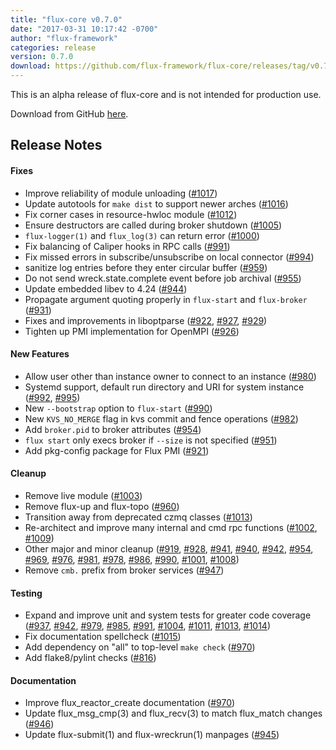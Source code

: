 ```yaml
---
title: "flux-core v0.7.0"
date: "2017-03-31 10:17:42 -0700"
author: "flux-framework"
categories: release
version: 0.7.0
download: https://github.com/flux-framework/flux-core/releases/tag/v0.7.0
---
```


<div class="note warning">
This is an alpha release of flux-core and is not intended for production use.
</div>

Download from GitHub [here](https://github.com/flux-framework/flux-core/releases/tag/v0.7.0).

## Release Notes

#### Fixes

 * Improve reliability of module unloading ([#1017](https://github.com/flux-framework/flux-core/issues/1017))
 * Update autotools for `make dist` to support newer arches ([#1016](https://github.com/flux-framework/flux-core/issues/1016))
 * Fix corner cases in resource-hwloc module ([#1012](https://github.com/flux-framework/flux-core/issues/1012))
 * Ensure destructors are called during broker shutdown ([#1005](https://github.com/flux-framework/flux-core/issues/1005))
 * `flux-logger(1)` and `flux_log(3)` can return error ([#1000](https://github.com/flux-framework/flux-core/issues/1000))
 * Fix balancing of Caliper hooks in RPC calls ([#991](https://github.com/flux-framework/flux-core/issues/991))
 * Fix missed errors in subscribe/unsubscribe on local connector ([#994](https://github.com/flux-framework/flux-core/issues/994))
 * sanitize log entries before they enter circular buffer ([#959](https://github.com/flux-framework/flux-core/issues/959))
 * Do not send wreck.state.complete event before job archival ([#955](https://github.com/flux-framework/flux-core/issues/955)) 
 * Update embedded libev to 4.24 ([#944](https://github.com/flux-framework/flux-core/issues/944))
 * Propagate argument quoting properly in `flux-start` and `flux-broker` ([#931](https://github.com/flux-framework/flux-core/issues/931))
 * Fixes and improvements in liboptparse ([#922](https://github.com/flux-framework/flux-core/issues/922), [#927](https://github.com/flux-framework/flux-core/issues/927), [#929](https://github.com/flux-framework/flux-core/issues/929))
 * Tighten up PMI implementation for OpenMPI ([#926](https://github.com/flux-framework/flux-core/issues/926))

#### New Features

 * Allow user other than instance owner to connect to an instance ([#980](https://github.com/flux-framework/flux-core/issues/980))
 * Systemd support, default run directory and URI for system instance
   ([#992](https://github.com/flux-framework/flux-core/issues/992), [#995](https://github.com/flux-framework/flux-core/issues/995))
 * New `--bootstrap` option to `flux-start` ([#990](https://github.com/flux-framework/flux-core/issues/990))
 * New `KVS_NO_MERGE` flag in kvs commit and fence operations ([#982](https://github.com/flux-framework/flux-core/issues/982))
 * Add `broker.pid` to broker attributes ([#954](https://github.com/flux-framework/flux-core/issues/954))
 * `flux start` only execs broker if `--size` is not specified ([#951](https://github.com/flux-framework/flux-core/issues/951))
 * Add pkg-config package for Flux PMI ([#921](https://github.com/flux-framework/flux-core/issues/921))

#### Cleanup

 * Remove live module ([#1003](https://github.com/flux-framework/flux-core/issues/1003))
 * Remove flux-up and flux-topo ([#960](https://github.com/flux-framework/flux-core/issues/960))
 * Transition away from deprecated czmq classes ([#1013](https://github.com/flux-framework/flux-core/issues/1013))
 * Re-architect and improve many internal and cmd rpc functions ([#1002](https://github.com/flux-framework/flux-core/issues/1002), [#1009](https://github.com/flux-framework/flux-core/issues/1009))
 * Other major and minor cleanup ([#919](https://github.com/flux-framework/flux-core/issues/919), [#928](https://github.com/flux-framework/flux-core/issues/928), [#941](https://github.com/flux-framework/flux-core/issues/941), [#940](https://github.com/flux-framework/flux-core/issues/940), [#942](https://github.com/flux-framework/flux-core/issues/942), [#954](https://github.com/flux-framework/flux-core/issues/954), [#969](https://github.com/flux-framework/flux-core/issues/969),
    [#976](https://github.com/flux-framework/flux-core/issues/976), [#981](https://github.com/flux-framework/flux-core/issues/981), [#978](https://github.com/flux-framework/flux-core/issues/978), [#986](https://github.com/flux-framework/flux-core/issues/986), [#990](https://github.com/flux-framework/flux-core/issues/990), [#1001](https://github.com/flux-framework/flux-core/issues/1001), [#1008](https://github.com/flux-framework/flux-core/issues/1008))
 * Remove `cmb.` prefix from broker services ([#947](https://github.com/flux-framework/flux-core/issues/947))

#### Testing

 * Expand and improve unit and system tests for greater code coverage
   ([#937](https://github.com/flux-framework/flux-core/issues/937), [#942](https://github.com/flux-framework/flux-core/issues/942), [#979](https://github.com/flux-framework/flux-core/issues/979), [#985](https://github.com/flux-framework/flux-core/issues/985), [#991](https://github.com/flux-framework/flux-core/issues/991), [#1004](https://github.com/flux-framework/flux-core/issues/1004), [#1011](https://github.com/flux-framework/flux-core/issues/1011), [#1013](https://github.com/flux-framework/flux-core/issues/1013), [#1014](https://github.com/flux-framework/flux-core/issues/1014))
 * Fix documentation spellcheck ([#1015](https://github.com/flux-framework/flux-core/issues/1015))
 * Add dependency on "all" to top-level `make check` ([#970](https://github.com/flux-framework/flux-core/issues/970))
 * Add flake8/pylint checks ([#816](https://github.com/flux-framework/flux-core/issues/816))

#### Documentation

 * Improve flux_reactor_create documentation ([#970](https://github.com/flux-framework/flux-core/issues/970))
 * Update flux_msg_cmp(3) and flux_recv(3) to match flux_match changes ([#946](https://github.com/flux-framework/flux-core/issues/946))
 * Update flux-submit(1) and flux-wreckrun(1) manpages ([#945](https://github.com/flux-framework/flux-core/issues/945))


